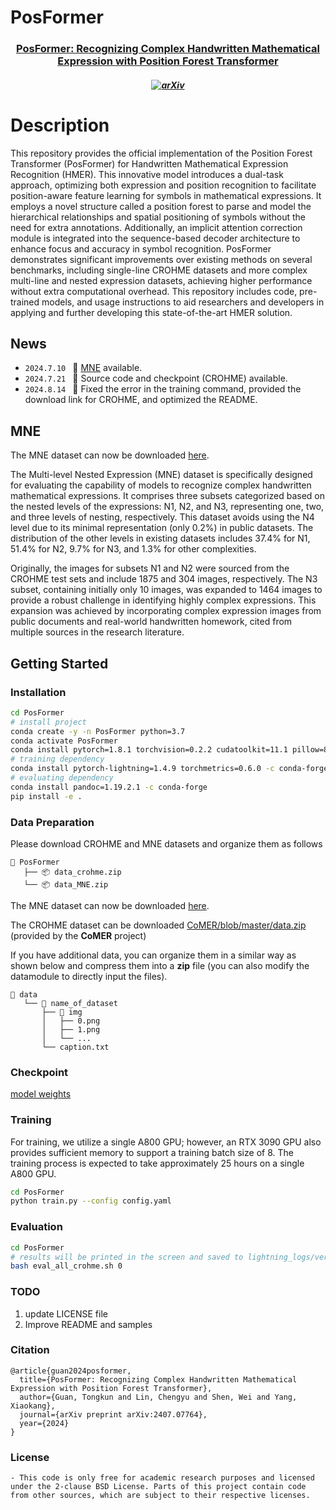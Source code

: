 # PosFormer

<h3 align="center"> <a href="https://arxiv.org/abs/2407.07764">PosFormer: Recognizing Complex Handwritten Mathematical Expression with Position Forest Transformer</a></h3>


<h5 align="center">

[![arXiv](https://img.shields.io/badge/Arxiv-2407.07764-b31b1b.svg?logo=arXiv)](https://arxiv.org/abs/2407.07764)

# Description
 This repository provides the official implementation of the Position Forest Transformer (PosFormer) for Handwritten Mathematical Expression Recognition (HMER). This innovative model introduces a dual-task approach, optimizing both expression and position recognition to facilitate position-aware feature learning for symbols in mathematical expressions. It employs a novel structure called a position forest to parse and model the hierarchical relationships and spatial positioning of symbols without the need for extra annotations. Additionally, an implicit attention correction module is integrated into the sequence-based decoder architecture to enhance focus and accuracy in symbol recognition. PosFormer demonstrates significant improvements over existing methods on several benchmarks, including single-line CROHME datasets and more complex multi-line and nested expression datasets, achieving higher performance without extra computational overhead. This repository includes code, pre-trained models, and usage instructions to aid researchers and developers in applying and further developing this state-of-the-art HMER solution.




## News 
* ```2024.7.10 ``` 🚀 [MNE](https://drive.google.com/file/d/1iiCxwt05v9a7jQIf074F1ltYLNxYe63b/view?usp=drive_link) available.
* ```2024.7.21 ``` 🚀 Source code and checkpoint (CROHME) available.
* ```2024.8.14 ``` 🚀 Fixed the error in the training command, provided the download link for CROHME, and optimized the README.


## MNE
The MNE dataset can now be downloaded [here](https://drive.google.com/file/d/1iiCxwt05v9a7jQIf074F1ltYLNxYe63b/view?usp=drive_link).

The Multi-level Nested Expression (MNE) dataset is specifically designed for evaluating the capability of models to recognize complex handwritten mathematical expressions. It comprises three subsets categorized based on the nested levels of the expressions: N1, N2, and N3, representing one, two, and three levels of nesting, respectively. This dataset avoids using the N4 level due to its minimal representation (only 0.2%) in public datasets. The distribution of the other levels in existing datasets includes 37.4% for N1, 51.4% for N2, 9.7% for N3, and 1.3% for other complexities.

Originally, the images for subsets N1 and N2 were sourced from the CROHME test sets and include 1875 and 304 images, respectively. The N3 subset, containing initially only 10 images, was expanded to 1464 images to provide a robust challenge in identifying highly complex expressions. This expansion was achieved by incorporating complex expression images from public documents and real-world handwritten homework, cited from multiple sources in the research literature. 


## Getting Started

### Installation
```bash
cd PosFormer
# install project   
conda create -y -n PosFormer python=3.7
conda activate PosFormer
conda install pytorch=1.8.1 torchvision=0.2.2 cudatoolkit=11.1 pillow=8.4.0 -c pytorch -c nvidia
# training dependency
conda install pytorch-lightning=1.4.9 torchmetrics=0.6.0 -c conda-forge
# evaluating dependency
conda install pandoc=1.19.2.1 -c conda-forge
pip install -e .
```
### Data Preparation

Please download CROHME and MNE datasets and organize them as follows
```
📂 PosFormer
   ├── 📦 data_crohme.zip
   └── 📦 data_MNE.zip

```
The MNE dataset can now be downloaded [here](https://drive.google.com/file/d/1iiCxwt05v9a7jQIf074F1ltYLNxYe63b/view?usp=drive_link).

The CROHME dataset can be downloaded [CoMER/blob/master/data.zip](https://github.com/Green-Wood/CoMER/blob/master/data.zip) (provided by the **CoMER** project) 

If you have additional data, you can organize them in a similar way as shown below and compress them into a **zip** file (you can also modify the datamodule to directly input the files).
```
📂 data
   └── 📂 name_of_dataset
       ├── 📂 img
       │   ├── 0.png
       │   ├── 1.png
       │   └── ...
       └── caption.txt
```

### Checkpoint

[model weights](https://github.com/SJTU-DeepVisionLab/PosFormer/tree/main/lightning_logs/version_0/checkpoints)

### Training

For training, we utilize a single A800 GPU; however, an RTX 3090 GPU also provides sufficient memory to support a training batch size of 8. The training process is expected to take approximately 25 hours on a single A800 GPU.

```bash
cd PosFormer
python train.py --config config.yaml
```

### Evaluation 


```bash
cd PosFormer
# results will be printed in the screen and saved to lightning_logs/version_0 folder
bash eval_all_crohme.sh 0
```

 ### TODO
 1. update LICENSE file 
 2. Improve README and samples

### Citation
```
@article{guan2024posformer,
  title={PosFormer: Recognizing Complex Handwritten Mathematical Expression with Position Forest Transformer},
  author={Guan, Tongkun and Lin, Chengyu and Shen, Wei and Yang, Xiaokang},
  journal={arXiv preprint arXiv:2407.07764},
  year={2024}
}
```

### License
```
- This code is only free for academic research purposes and licensed under the 2-clause BSD License. Parts of this project contain code from other sources, which are subject to their respective licenses.
```

